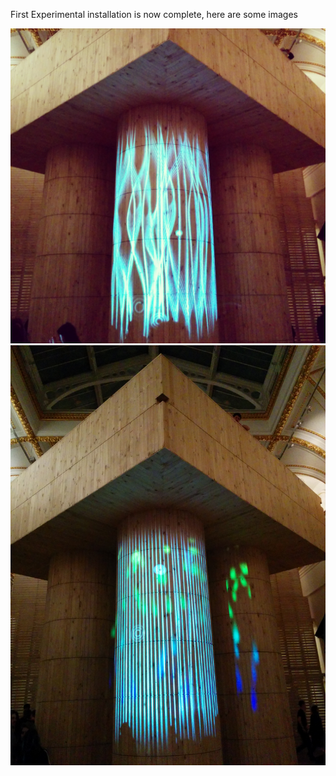 First Experimental installation is now complete, here are some images

![Example Image](../project_images/waves1.jpg?raw=true "projection1")
![Example Image](../project_images/waves2.jpg?raw=true "projection2")



